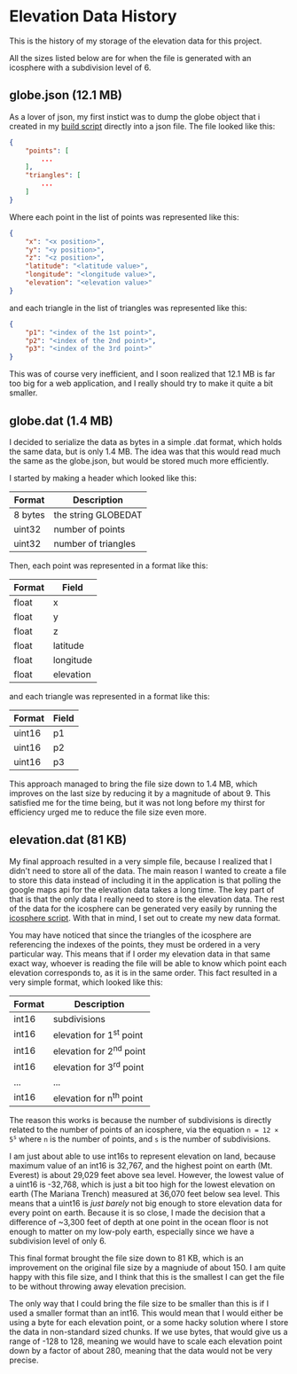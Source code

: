 # Elevation Data History

This is the history of my storage of the elevation data for this project.

All the sizes listed below are for when the file is generated with an icosphere with a subdivision level of 6.

## globe.json (12.1 MB)

As a lover of json, my first instict was to dump the globe object that i created in my [build script](dev/build.js) directly into a json file. The file looked like this:

```json
{
	"points": [
		...
	],
	"triangles": [
		...
	]
}
```

Where each point in the list of points was represented like this:

```json
{
	"x": "<x position>",
	"y": "<y position>",
	"z": "<z position>",
	"latitude": "<latitude value>",
	"longitude": "<longitude value>",
	"elevation": "<elevation value>"
}
```

and each triangle in the list of triangles was represented like this:

```json
{
	"p1": "<index of the 1st point>",
	"p2": "<index of the 2nd point>",
	"p3": "<index of the 3rd point>"
}
```

This was of course very inefficient, and I soon realized that 12.1 MB is far too big for a web application, and I really should try to make it quite a bit smaller.

## globe.dat (1.4 MB)

I decided to serialize the data as bytes in a simple .dat format, which holds the same data, but is only 1.4 MB. The idea was that this would read much the same as the globe.json, but would be stored much more efficiently.

I started by making a header which looked like this:

| Format  | Description         |
| ------- | -------------       |
| 8 bytes | the string GLOBEDAT |
| uint32  | number of points    |
| uint32  | number of triangles |

Then, each point was represented in a format like this:

| Format | Field     |
| ------ | --------- |
| float  | x         |
| float  | y         |
| float  | z         |
| float  | latitude  |
| float  | longitude |
| float  | elevation |

and each triangle was represented in a format like this:

| Format | Field |
| ------ | ----- |
| uint16 | p1    |
| uint16 | p2    |
| uint16 | p3    |

This approach managed to bring the file size down to 1.4 MB, which improves on the last size by reducing it by a magnitude of about 9. This satisfied me for the time being, but it was not long before my thirst for efficiency urged me to reduce the file size even more.

## elevation.dat (81 KB)

My final approach resulted in a very simple file, because I realized that I didn't need to store all of the data. The main reason I wanted to create a file to store this data instead of including it in the application is that polling the google maps api for the elevation data takes a long time. The key part of that is that the only data I really need to store is the elevation data. The rest of the data for the icosphere can be generated very easily by running the [icosphere script](src/icosphere.js). With that in mind, I set out to create my new data format.

You may have noticed that since the triangles of the icosphere are referencing the indexes of the points, they must be ordered in a very particular way. This means that if I order my elevation data in that same exact way, whoever is reading the file will be able to know which point each elevation corresponds to, as it is in the same order. This fact resulted in a very simple format, which looked like this:

| Format | Description                        |
| ------ | ---------------------------------- |
| int16  | subdivisions                       |
| int16  | elevation for 1<sup>st</sup> point |
| int16  | elevation for 2<sup>nd</sup> point |
| int16  | elevation for 3<sup>rd</sup> point |
| ...    | ...                                |
| int16  | elevation for n<sup>th</sup> point |

The reason this works is because the number of subdivisions is directly related to the number of points of an icosphere, via the equation <code>n = 12 × 5<sup>s</sup></code> where `n` is the number of points, and `s` is the number of subdivisions.

I am just about able to use int16s to represent elevation on land, because maximum value of an int16 is 32,767, and the highest point on earth (Mt. Everest) is about 29,029 feet above sea level. However, the lowest value of a uint16 is -32,768, which is just a bit too high for the lowest elevation on earth (The Mariana Trench) measured at 36,070 feet below sea level. This means that a uint16 is *just barely* not big enough to store elevation data for every point on earth. Because it is so close, I made the decision that a difference of ~3,300 feet of depth at one point in the ocean floor is not enough to matter on my low-poly earth, especially since we have a subdivision level of only 6.

This final format brought the file size down to 81 KB, which is an improvement on the original file size by a magniude of about 150. I am quite happy with this file size, and I think that this is the smallest I can get the file to be without throwing away elevation precision.

The only way that I could bring the file size to be smaller than this is if I used a smaller format than an int16. This would mean that I would either be using a byte for each elevation point, or a some hacky solution where I store the data in non-standard sized chunks. If we use bytes, that would give us a range of -128 to 128, meaning we would have to scale each elevation point down by a factor of about 280, meaning that the data would not be very precise. 